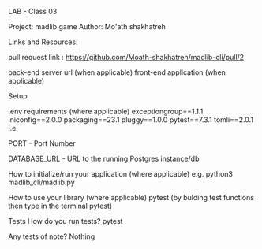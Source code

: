 LAB - Class 03

Project: madlib game
Author: Mo'ath shakhatreh

Links and Resources:

pull request link : https://github.com/Moath-shakhatreh/madlib-cli/pull/2

back-end server url (when applicable)
front-end application (when applicable)

Setup

.env requirements (where applicable)
exceptiongroup==1.1.1
iniconfig==2.0.0
packaging==23.1
pluggy==1.0.0
pytest==7.3.1
tomli==2.0.1
i.e.

PORT - Port Number

DATABASE_URL - URL to the running Postgres instance/db

How to initialize/run your application (where applicable)
e.g. python3 madlib_cli/madlib.py

How to use your library (where applicable)
pytest (by bulding test functions then type in the terminal pytest)

Tests
How do you run tests?
pytest

Any tests of note?
Nothing